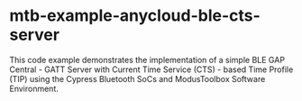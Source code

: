 # mtb-example-anycloud-ble-cts-server
This code example demonstrates the implementation of a simple BLE GAP Central - GATT Server with Current Time Service (CTS) - based Time Profile (TIP) using the Cypress Bluetooth SoCs and ModusToolbox Software Environment.
